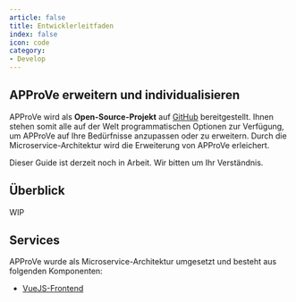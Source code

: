 ```yaml
---
article: false
title: Entwicklerleitfaden
index: false
icon: code
category:
- Develop
---
```



## APProVe erweitern und individualisieren
APProVe wird als **Open-Source-Projekt** auf [GitHub](https://github.com/iBDFrankfurt/APProVe) bereitgestellt. 
Ihnen stehen somit alle auf der Welt programmatischen Optionen zur Verfügung, um APProVe auf Ihre Bedürfnisse anzupassen oder zu erweitern.
Durch die Microservice-Architektur wird die Erweiterung von APProVe erleichert.

Dieser Guide ist derzeit noch in Arbeit. Wir bitten um Ihr Verständnis.

## Überblick
WIP

## Services
APProVe wurde als Microservice-Architektur umgesetzt und besteht aus folgenden Komponenten:


- [VueJS-Frontend](vuejs.md)

